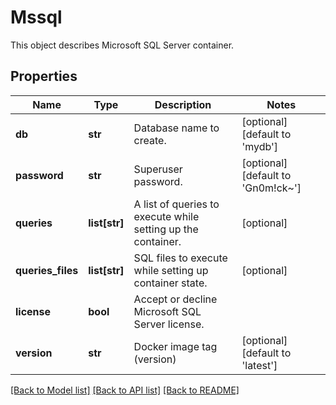 # Mssql

This object describes Microsoft SQL Server container. 
## Properties
Name | Type | Description | Notes
------------ | ------------- | ------------- | -------------
**db** | **str** | Database name to create. | [optional] [default to 'mydb']
**password** | **str** | Superuser password. | [optional] [default to 'Gn0m!ck~']
**queries** | **list[str]** | A list of queries to execute while setting up the container.  | [optional] 
**queries_files** | **list[str]** | SQL files to execute while setting up container state. | [optional] 
**license** | **bool** | Accept or decline Microsoft SQL Server license. | 
**version** | **str** | Docker image tag (version) | [optional] [default to 'latest']

[[Back to Model list]](../README.md#documentation-for-models) [[Back to API list]](../README.md#documentation-for-api-endpoints) [[Back to README]](../README.md)


